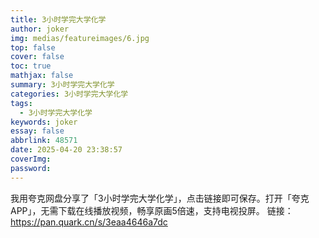 ```yaml
---
title: 3小时学完大学化学
author: joker
img: medias/featureimages/6.jpg
top: false
cover: false
toc: true
mathjax: false
summary: 3小时学完大学化学
categories: 3小时学完大学化学
tags:
  - 3小时学完大学化学
keywords: joker
essay: false
abbrlink: 48571
date: 2025-04-20 23:38:57
coverImg:
password:
---
```


我用夸克网盘分享了「3小时学完大学化学」，点击链接即可保存。打开「夸克APP」，无需下载在线播放视频，畅享原画5倍速，支持电视投屏。
链接：https://pan.quark.cn/s/3eaa4646a7dc
